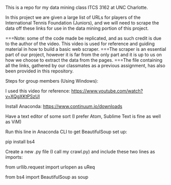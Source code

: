 This is a repo for my data mining class ITCS 3162 at UNC Charlotte.

In this project we are given a large list of URLs for players of the International Tennis Foundation (Juniors),
and we will need to scrape the data off these links for use in the data mining portion of this project.

===Note: some of the code made be replicated, and as such credit is due to the author of the video. This video is used for reference and guiding material in how to build a basic web scraper.
===The scraper is an essential part of our project, however it is far from the only part and it is up to us on how we choose to extract the data from the pages.
===The file containing all the links, gathered by our classmates as a previous assignment, has also been provided in this repository.

Steps for group members (Using Windows):

I used this video for reference: https://www.youtube.com/watch?v=XQgXKtPSzUI

Install Anaconda: https://www.continuum.io/downloads

Have a text editor of some sort (I prefer Atom, Sublime Text is fine as well as ViM)

Run this line in Anaconda CLI to get BeautifulSoup set up:

pip install bs4

Create a new .py file (I call my crawl.py) and include these two lines as imports:

from urllib.request import urlopen as uReq

from bs4 import BeautifulSoup as soup
